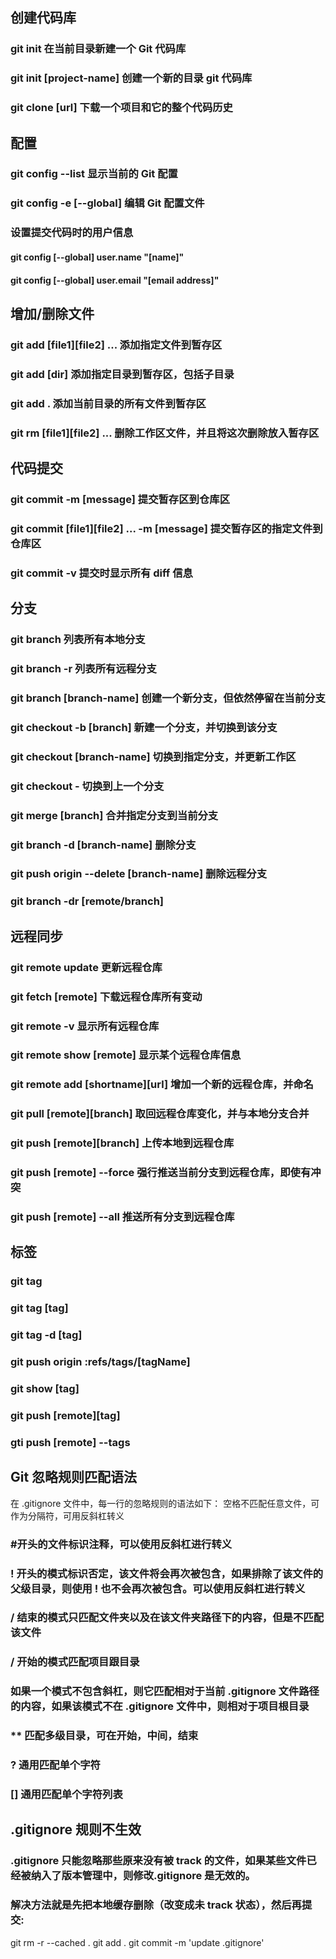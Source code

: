 ## 创建代码库

### git init 在当前目录新建一个 Git 代码库

### git init [project-name] 创建一个新的目录 git 代码库

### git clone [url] 下载一个项目和它的整个代码历史

## 配置

### git config --list 显示当前的 Git 配置

### git config -e [--global] 编辑 Git 配置文件

### 设置提交代码时的用户信息

#### git config [--global] user.name "[name]"

#### git config [--global] user.email "[email address]"

## 增加/删除文件

### git add [file1][file2] ... 添加指定文件到暂存区

### git add [dir] 添加指定目录到暂存区，包括子目录

### git add . 添加当前目录的所有文件到暂存区

### git rm [file1][file2] ... 删除工作区文件，并且将这次删除放入暂存区

## 代码提交

### git commit -m [message] 提交暂存区到仓库区

### git commit [file1][file2] ... -m [message] 提交暂存区的指定文件到仓库区

### git commit -v 提交时显示所有 diff 信息

## 分支

### git branch 列表所有本地分支

### git branch -r 列表所有远程分支

### git branch [branch-name] 创建一个新分支，但依然停留在当前分支

### git checkout -b [branch] 新建一个分支，并切换到该分支

### git checkout [branch-name] 切换到指定分支，并更新工作区

### git checkout - 切换到上一个分支

### git merge [branch] 合并指定分支到当前分支

### git branch -d [branch-name] 删除分支

### git push origin --delete [branch-name] 删除远程分支

### git branch -dr [remote/branch]

## 远程同步

### git remote update 更新远程仓库

### git fetch [remote] 下载远程仓库所有变动

### git remote -v 显示所有远程仓库

### git remote show [remote] 显示某个远程仓库信息

### git remote add [shortname][url] 增加一个新的远程仓库，并命名

### git pull [remote][branch] 取回远程仓库变化，并与本地分支合并

### git push [remote][branch] 上传本地到远程仓库

### git push [remote] --force 强行推送当前分支到远程仓库，即使有冲突

### git push [remote] --all 推送所有分支到远程仓库

## 标签

### git tag

### git tag [tag]

### git tag -d [tag]

### git push origin :refs/tags/[tagName]

### git show [tag]

### git push [remote][tag]

### gti push [remote] --tags

## Git 忽略规则匹配语法

在 .gitignore 文件中，每一行的忽略规则的语法如下：
空格不匹配任意文件，可作为分隔符，可用反斜杠转义

### #开头的文件标识注释，可以使用反斜杠进行转义

### ! 开头的模式标识否定，该文件将会再次被包含，如果排除了该文件的父级目录，则使用 ! 也不会再次被包含。可以使用反斜杠进行转义

### / 结束的模式只匹配文件夹以及在该文件夹路径下的内容，但是不匹配该文件

### / 开始的模式匹配项目跟目录

### 如果一个模式不包含斜杠，则它匹配相对于当前 .gitignore 文件路径的内容，如果该模式不在 .gitignore 文件中，则相对于项目根目录

### \*\* 匹配多级目录，可在开始，中间，结束

### ? 通用匹配单个字符

### [] 通用匹配单个字符列表

## .gitignore 规则不生效

### .gitignore 只能忽略那些原来没有被 track 的文件，如果某些文件已经被纳入了版本管理中，则修改.gitignore 是无效的。

### 解决方法就是先把本地缓存删除（改变成未 track 状态），然后再提交:

git rm -r --cached .
git add .
git commit -m 'update .gitignore'
